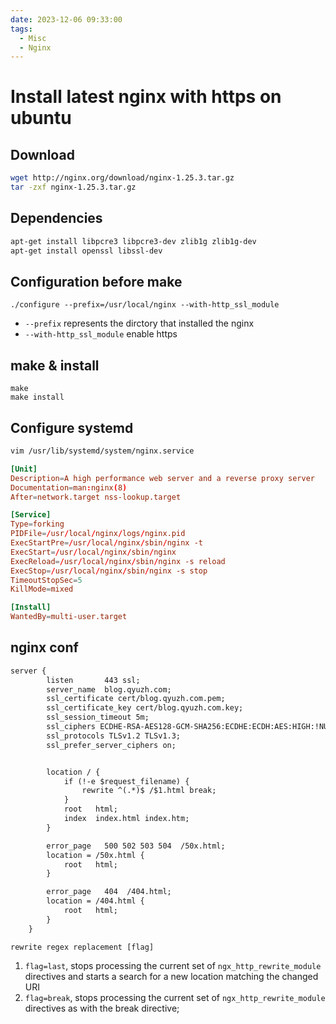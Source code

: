 ```yaml
---
date: 2023-12-06 09:33:00
tags:
  - Misc
  - Nginx
---
```


# Install latest nginx with https on ubuntu

## Download

```sh
wget http://nginx.org/download/nginx-1.25.3.tar.gz
tar -zxf nginx-1.25.3.tar.gz
```

## Dependencies

```sh
apt-get install libpcre3 libpcre3-dev zlib1g zlib1g-dev
apt-get install openssl libssl-dev
```

## Configuration before make

```
./configure --prefix=/usr/local/nginx --with-http_ssl_module
```

- `--prefix` represents the dirctory that installed the nginx
- `--with-http_ssl_module` enable https

## make & install

```
make
make install
```

## Configure systemd

```sh
vim /usr/lib/systemd/system/nginx.service
```

```toml
[Unit]
Description=A high performance web server and a reverse proxy server
Documentation=man:nginx(8)
After=network.target nss-lookup.target

[Service]
Type=forking
PIDFile=/usr/local/nginx/logs/nginx.pid
ExecStartPre=/usr/local/nginx/sbin/nginx -t
ExecStart=/usr/local/nginx/sbin/nginx
ExecReload=/usr/local/nginx/sbin/nginx -s reload
ExecStop=/usr/local/nginx/sbin/nginx -s stop
TimeoutStopSec=5
KillMode=mixed

[Install]
WantedBy=multi-user.target
```

## nginx conf

```txt
server {
        listen       443 ssl;
        server_name  blog.qyuzh.com;
	    ssl_certificate cert/blog.qyuzh.com.pem;
	    ssl_certificate_key cert/blog.qyuzh.com.key;
	    ssl_session_timeout 5m;
	    ssl_ciphers ECDHE-RSA-AES128-GCM-SHA256:ECDHE:ECDH:AES:HIGH:!NULL:!aNULL:!MD5:!ADH:!RC4;
	    ssl_protocols TLSv1.2 TLSv1.3;
	    ssl_prefer_server_ciphers on;


        location / {
            if (!-e $request_filename) {
		        rewrite ^(.*)$ /$1.html break;
	        }
            root   html;
            index  index.html index.htm;
        }

        error_page   500 502 503 504  /50x.html;
        location = /50x.html {
            root   html;
        }

        error_page   404  /404.html;
        location = /404.html {
            root   html;
        }
    }
```

`rewrite regex replacement [flag]`

1. `flag=last`, stops processing the current set of `ngx_http_rewrite_module` directives and starts a search for a new location matching the changed URI
2. `flag=break`, stops processing the current set of `ngx_http_rewrite_module` directives as with the break directive;
